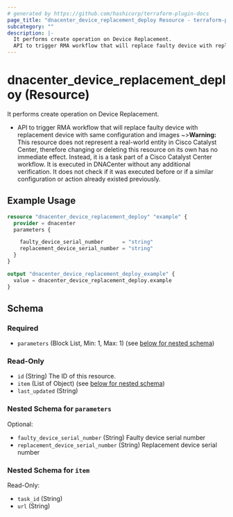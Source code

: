 ```yaml
---
# generated by https://github.com/hashicorp/terraform-plugin-docs
page_title: "dnacenter_device_replacement_deploy Resource - terraform-provider-dnacenter"
subcategory: ""
description: |-
  It performs create operation on Device Replacement.
  API to trigger RMA workflow that will replace faulty device with replacement device with same configuration and images
---
```


# dnacenter_device_replacement_deploy (Resource)

It performs create operation on Device Replacement.

- API to trigger RMA workflow that will replace faulty device with replacement device with same configuration and images
~>**Warning:**
This resource does not represent a real-world entity in Cisco Catalyst Center, therefore changing or deleting this resource on its own has no immediate effect.
Instead, it is a task part of a Cisco Catalyst Center workflow. It is executed in DNACenter without any additional verification. It does not check if it was executed before or if a similar configuration or action already existed previously.

## Example Usage

```terraform
resource "dnacenter_device_replacement_deploy" "example" {
  provider = dnacenter
  parameters {

    faulty_device_serial_number      = "string"
    replacement_device_serial_number = "string"
  }
}

output "dnacenter_device_replacement_deploy_example" {
  value = dnacenter_device_replacement_deploy.example
}
```

<!-- schema generated by tfplugindocs -->
## Schema

### Required

- `parameters` (Block List, Min: 1, Max: 1) (see [below for nested schema](#nestedblock--parameters))

### Read-Only

- `id` (String) The ID of this resource.
- `item` (List of Object) (see [below for nested schema](#nestedatt--item))
- `last_updated` (String)

<a id="nestedblock--parameters"></a>
### Nested Schema for `parameters`

Optional:

- `faulty_device_serial_number` (String) Faulty device serial number
- `replacement_device_serial_number` (String) Replacement device serial number


<a id="nestedatt--item"></a>
### Nested Schema for `item`

Read-Only:

- `task_id` (String)
- `url` (String)
